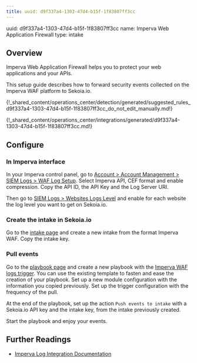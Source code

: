 ```yaml
---
title: uuid: d9f337a4-1303-47d4-b15f-1f83807ff3cc
---
```


uuid: d9f337a4-1303-47d4-b15f-1f83807ff3cc
name: Imperva Web Application Firewall
type: intake

## Overview

Imperva Web Application Firewall helps you to protect your web applications and your APIs.

This setup guide describes how to forward security events collected on the Imperva WAF platform to Sekoia.io.


{!_shared_content/operations_center/detection/generated/suggested_rules_d9f337a4-1303-47d4-b15f-1f83807ff3cc_do_not_edit_manually.md!}

{!_shared_content/operations_center/integrations/generated/d9f337a4-1303-47d4-b15f-1f83807ff3cc.md!}

## Configure

### In Imperva interface

In your Imperva control panel, go to [Account > Account Management > SIEM Logs > WAF Log Setup](https://management.service.imperva.com/my/web-logs/settings).
Select Imperva API, CEF format and enable compression.
Copy the API ID, the API Key and the Log Server URI.

Then go to [SIEM Logs > Websites Logs Level](https://management.service.imperva.com/my/web-logs/sites-settings) and enable for each website the log level you want to get on Sekoia.io.

### Create the intake in Sekoia.io

Go to the [intake page](https://app.sekoia.io/operations/intakes) and create a new intake from the format Imperva WAF. Copy the intake key.

### Pull events

Go to the [playbook page](https://app.sekoia.io/operations/playbooks) and create a new playbook with the [Imperva WAF logs trigger](../../../automate/library/imperva.md#imperva-waf-logs). You can use the existing template to fasten and ease the creation of your playbook.
Set up a new module configuration with the information you copied previously.
Set up the trigger configuration with the frequency of the pull.

At the end of the playbook, set up the action `Push events to intake` with a Sekoia.io API key and the intake key, from the intake previously created.

Start the playbook and enjoy your events.

## Further Readings

- [Imperva Log Integration Documentation](https://docs.imperva.com/bundle/cloud-application-security/page/settings/log-integration.htm)
